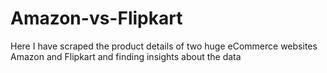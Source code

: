 # Amazon-vs-Flipkart
Here I have scraped the product details of two huge eCommerce websites Amazon and Flipkart and finding insights about the data
